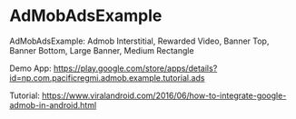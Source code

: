 # AdMobAdsExample
AdMobAdsExample: Admob Interstitial, Rewarded Video, Banner Top, Banner Bottom, Large Banner, Medium Rectangle

Demo App: https://play.google.com/store/apps/details?id=np.com.pacificregmi.admob.example.tutorial.ads

Tutorial: https://www.viralandroid.com/2016/06/how-to-integrate-google-admob-in-android.html
